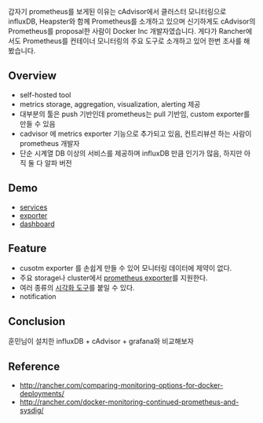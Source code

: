 갑자기 prometheus를 보게된 이유는 cAdvisor에서 클러스터 모니터링으로 influxDB, Heapster와 함께 Prometheus를 소개하고 있으며 신기하게도 cAdvisor의 Prometheus를 proposal한 사람이 Docker Inc 개발자였습니다. 게다가 Rancher에서도 Prometheus를 컨테이너 모니터링의 주요 도구로 소개하고 있어 한번 조사를 해봤습니다. 

## Overview 

- self-hosted tool
- metrics storage, aggregation, visualization, alerting 제공
- 대부분의 툴은 push 기반인데 prometheus는 pull 기반임, custom exporter를 만들 수 있음  
- cadvisor 에 metrics exporter 기능으로 추가되고 있음, 컨트리뷰션 하는 사람이 prometheus 개발자
- 단순 시계열 DB 이상의 서비스를 제공하며 influxDB 만큼 인기가 많음, 하지만 아직 둘 다 알파 버전

## Demo

- [services](http://10.64.51.185:9090/)
- [exporter](http://10.64.51.185:9104/metrics)
- [dashboard](http://10.64.51.185:3000/dash1)

## Feature

- cusotm exporter 를 손쉽게 만들 수 있어 모니터링 데이터에 제약이 없다. 
- 주요 storage나 cluster에서 [prometheus exporter](http://prometheus.io/docs/instrumenting/exporters/)를 지원한다.
- 여러 종류의 [시각화 도구](http://prometheus.io/docs/visualization/promdash/)를 붙일 수 있다.  
- notification

## Conclusion 

훈민님이 설치한 influxDB + cAdvisor + grafana와 비교해보자  

## Reference 

- http://rancher.com/comparing-monitoring-options-for-docker-deployments/
- http://rancher.com/docker-monitoring-continued-prometheus-and-sysdig/
